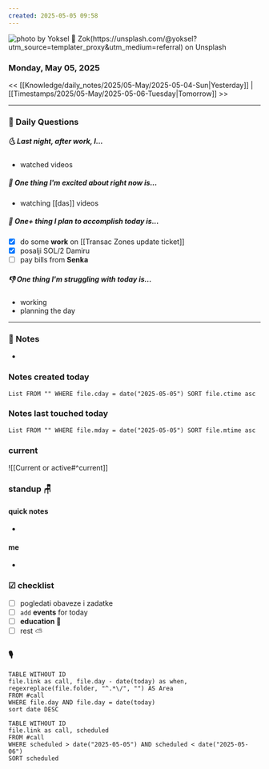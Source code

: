 ```yaml
---
created: 2025-05-05 09:58
---
```

![photo by Yoksel 🌿 Zok(https://unsplash.com/@yoksel?utm_source=templater_proxy&utm_medium=referral) on Unsplash](https://images.unsplash.com/photo-1613236116431-56bc4aabe4ce?crop=entropy&cs=srgb&fm=jpg&ixid=M3w2NDU1OTF8MHwxfHJhbmRvbXx8fHx8fHx8fDE3NDY0MzE4OTJ8&ixlib=rb-4.0.3&q=85&w=200&h=200)
### Monday, May 05, 2025

<< [[Knowledge/daily_notes/2025/05-May/2025-05-04-Sun|Yesterday]] | [[Timestamps/2025/05-May/2025-05-06-Tuesday|Tomorrow]] >>

___
### 📅 Daily Questions
##### 🌜 **Last night, after work, I...**
- watched videos

##### 🙌 **One thing I'm excited about right now is...**
- watching [[das]] videos

##### 🚀 **One+ thing I plan to accomplish today is...**
- [x] do some **work** on [[Transac Zones update ticket]]
- [x] posalji SOL/2 Damiru
- [ ] pay bills from **Senka**

##### 👎 **One thing I'm struggling with today is...**
- working
- planning the day

---
### 📝 Notes
- 

### Notes created today
```dataview
List FROM "" WHERE file.cday = date("2025-05-05") SORT file.ctime asc
```

### Notes last touched today
```dataview
List FROM "" WHERE file.mday = date("2025-05-05") SORT file.mtime asc
`````
### **current**
![[Current or active#^current]]

### **standup** 🪑

#### quick notes
- 
#### me 
- 

### ☑ checklist
- [ ] pogledati  obaveze i zadatke
- [ ] `add` **events** for today
- [ ] **education 🎒**
- [ ] rest ⛅ 

### 🎙

```dataview
TABLE WITHOUT ID
file.link as call, file.day - date(today) as when, regexreplace(file.folder, "^.*\/", "") AS Area
FROM #call
WHERE file.day AND file.day = date(today)
sort date DESC
```

```dataview
TABLE WITHOUT ID
file.link as call, scheduled
FROM #call
WHERE scheduled > date("2025-05-05") AND scheduled < date("2025-05-06")
SORT scheduled
```
